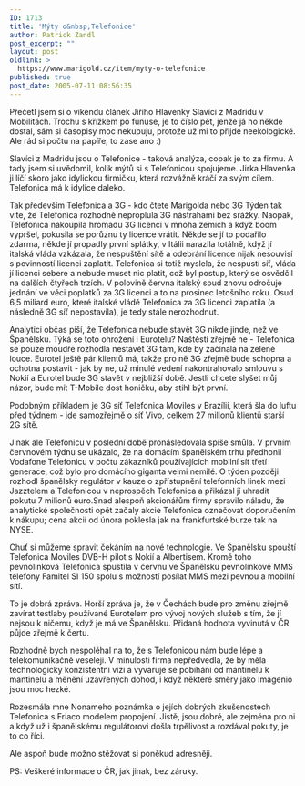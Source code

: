 ```yaml
---
ID: 1713
title: 'Mýty o&nbsp;Telefonice'
author: Patrick Zandl
post_excerpt: ""
layout: post
oldlink: >
  https://www.marigold.cz/item/myty-o-telefonice
published: true
post_date: 2005-07-11 08:56:35
---
```

<p>Přečetl jsem si o víkendu článek Jiřího Hlavenky Slavíci z Madridu v Mobilitách. Trochu s křížkem po funuse, je to číslo pět, jenže já ho někde dostal, sám si časopisy moc nekupuju, protože už mi to přijde neekologické. Ale rád si počtu na papíře, to zase ano :)</p>

<p>Slavíci z Madridu jsou o Telefonice - taková analýza, copak je to za firmu. A tady jsem si uvědomil, kolik mýtů si s Telefonicou spojujeme. Jirka Hlavenka ji líčí skoro jako idylickou firmičku, která rozvážně kráčí za svým cílem. Telefonica má k idylice daleko. </p>

<p>Tak především Telefonica a 3G - kdo čtete Marigolda nebo 3G Týden tak víte, že Telefonica rozhodně neproplula 3G nástrahami bez srážky. Naopak, Telefonica nakoupila hromadu 3G licencí v mnoha zemích a když boom vypršel, pokusila se porůznu ty licence vrátit. Někde se jí to podařilo zdarma, někde jí propadly první splátky, v Itálii narazila totálně, když jí italská vláda vzkázala, že nespuštění sítě a odebrání licence nijak nesouvisí s povinností licenci zaplatit. Telefonica si totiž myslela, že nespustí síť, vláda jí licenci sebere a nebude muset nic platit, což byl postup, který se osvědčil na dalších čtyřech trzích.  V polovině června italský soud znovu odročuje jednání ve věci poplatků za 3G licenci a to na prosinec letošního roku. Osud 6,5 miliard euro, které italské vládě Telefonica za 3G licenci zaplatila (a následně 3G síť nepostavila), je tedy stále nerozhodnut. </p>

<p>Analytici občas píší, že Telefonica nebude stavět 3G nikde jinde, než ve Španělsku. Týká se toto ohrožení i Eurotelu? Naštěstí zřejmě ne - Telefonica se pouze moudře rozhodla nestavět 3G tam, kde by začínala na zelené louce. Eurotel ještě pár klientů má, takže pro ně 3G zřejmě bude schopna a ochotna postavit - jak by ne, už minulé vedení nakontrahovalo smlouvu s Nokií a Eurotel bude 3G stavět v nejbližší době. Jestli chcete slyšet můj názor, bude mít T-Mobile dost honičku, aby stihl být první. </p>

<p>Podobným příkladem je 3G síť Telefonica Moviles v Brazílii, která šla do luftu před týdnem - jde samozřejmě o síť Vivo, celkem 27 milionů klientů starší 2G sítě.  </p>

<p>Jinak ale Telefonicu v poslední době pronásledovala spíše smůla. V prvním červnovém týdnu se ukázalo, že na domácím španělském trhu předhonil Vodafone Telefonicu v počtu  zákazníků používajících mobilní síť třetí generace, což bylo pro domácího giganta velmi nemilé. O týden později rozhodl španělský regulátor v kauze o zpřístupnění telefonních linek mezi Jazztelem a Telefonicou v neprospěch Telefonica a přikázal jí uhradit pokutu 7 milionů euro.Snad alespoň akcionářům firmy spravilo náladu, že analytické společnosti opět začaly akcie Telefonica označovat doporučením k nákupu; cena akcií od února poklesla jak na frankfurtské burze tak na NYSE.</p>

<p>Chuť si můžeme spravit čekáním na nové technologie. Ve Španělsku spouští Telefonica Moviles DVB-H pilot s Nokií a Albertisem. Kromě toho pevnolinková Telefonica spustila v červnu ve Španělsku pevnolinkové MMS telefony Famitel SI 150  spolu s možností posílat MMS mezi pevnou a mobilní sítí.  </p>

<p>To je dobrá zpráva. Horší zpráva je, že v Čechách bude pro změnu zřejmě zavírat testlaby používané Eurotelem pro vývoj nových služeb s tím, že jí nejsou k ničemu, když je má ve Španělsku. Přidaná hodnota vyvinutá v ČR půjde zřejmě k čertu. </p>

<p>Rozhodně bych nespoléhal na to, že s Telefonicou nám bude lépe a telekomunikačně veseleji. V minulosti  firma nepředvedla, že by měla technologicky konzistentní vizi a vyvaruje se pobíhání od mantinelu k mantinelu a měnění uzavřených dohod, i když některé směry jako Imagenio jsou moc hezké. </p>

<p> Rozesmála mne Nonameho poznámka o jejích dobrých zkušenostech Telefonica s Friaco modelem propojení. Jistě, jsou dobré, ale zejména pro ni a když už i španělskému regulátorovi došla trpělivost a rozdával pokuty, je to co říci. </p>

<p>Ale aspoň bude možno stěžovat si poněkud adresněji.
</p>

<p>PS: Veškeré informace o ČR, jak jinak, bez záruky.</p>
